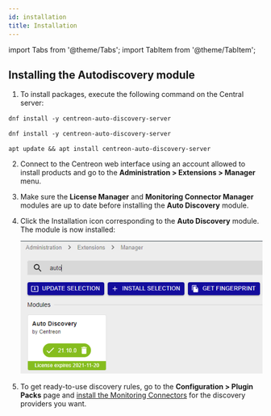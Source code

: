 ```yaml
---
id: installation
title: Installation
---
```

import Tabs from '@theme/Tabs';
import TabItem from '@theme/TabItem';

## Installing the Autodiscovery module

1. To install packages, execute the following command on the Central server:

<Tabs groupId="sync">
<TabItem value="Alma / RHEL / Oracle Linux 8" label="Alma / RHEL / Oracle Linux 8">

``` shell
dnf install -y centreon-auto-discovery-server
```

</TabItem>
<TabItem value="Alma / RHEL / Oracle Linux 9" label="Alma / RHEL / Oracle Linux 9">

``` shell
dnf install -y centreon-auto-discovery-server
```

</TabItem>
<TabItem value="Debian 12" label="Debian 12">

``` shell
apt update && apt install centreon-auto-discovery-server
```

</TabItem>
</Tabs>

2. Connect to the Centreon web interface using an account allowed to install
products and go to the **Administration > Extensions > Manager** menu.

3. Make sure the **License Manager** and **Monitoring Connector Manager** modules are
 up to date before installing the **Auto Discovery** module.

4. Click the Installation icon corresponding to the **Auto Discovery** module.
    The module is now installed:

    ![image](../../assets/monitoring/discovery/install-after.png)

5. To get ready-to-use discovery rules, go to the **Configuration > Plugin
Packs** page and [install the Monitoring Connectors](../pluginpacks.md#pack-installation) for the 
discovery providers you want.
